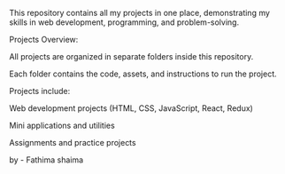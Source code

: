 This repository contains all my projects in one place, demonstrating my skills in web development, programming, and problem-solving.

Projects Overview:

All projects are organized in separate folders inside this repository.

Each folder contains the code, assets, and instructions to run the project.

Projects include:

Web development projects (HTML, CSS, JavaScript, React, Redux)

Mini applications and utilities

Assignments and practice projects

by - Fathima shaima
